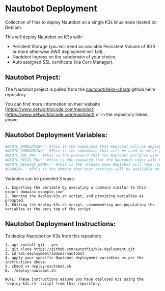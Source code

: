 Nautobot Deployment
===========================

Collection of files to deploy Nautobot on a single K3s linux node (tested on Debian).

This will deploy Nautobot on K3s with:
  - Persitent Storage (you will need an available Persistent Volume of 8GB or more otherwise AWX deployment will fail).
  - Nautobot Ingress on the subdomain of your choice.
  - Auto assigned SSL certificate (via Cert-Manager).

Nautobot Project:
------------------------

The Nautobot project is pulled from the [nautobot/helm-charts](https://github.com/nautobot/helm-charts) github helm repository.

You can find more information on their website [https://www.networktocode.com/nautobot](https://www.networktocode.com/nautobot) or in the repository linked above.

Nautobot Deployment Variables:
------------------------

```yml
#NAUTO_NAMESPACE='' #This is the namespace that Nautobot will be deployed to.
#NAUTO_SUBDOMAIN='' #This is the subdomain that will be used to serve your Nautobot dashboard.
#NAUTO_SQL_PW='' #this is the paasword that the Nautobot postgres user will have.
#NAUTO_REDIS_PW='' #this is the paasword that the Nautobot redis will have.
#NAUTO_RELEASE_NAME='' #this is the release name Nautobot will have. Commonly just 'nautobot'.
#DOMAIN='' #This is the domain that your services will be available on e.g. 'yourdomain.com'.
```

  Variables can be provided 3 ways:

    1. Exporting the variable by executing a command similar to this: export domain='example.com'
    2. Running the deploy-k3s.sh script, and providing variables as prompted.
    3. Editing the deploy-k3s.sh script, uncommenting and populating the variables at the very top of the script.

Nautobot Deployment Instructions:
----------------------------

  To deploy Nautobot on K3s from this repository:

    1. apt install git --yes
    2. git clone https://github.com/autothis/k3s-deployment.git
    3. cd k3s-deployment/addons/nautobot
    4. apply your specific Nautobot deployment variables as per the instructions above.
    5. chmod +x deploy-nautobot.sh
    6. ./deploy-nautobot.sh
    
    NOTE: These instructions assume you have deployed K3s using the 'deploy-k3s.sh' script from this repository.

